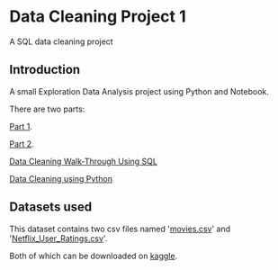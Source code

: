 # Data Cleaning Project 1
A SQL data cleaning project

## Introduction
A small Exploration Data Analysis project using Python and Notebook.

There are two parts:

[Part 1](https://github.com/shandarren/resume/blob/main/Exploration%20Data%20Analysis%20Folder/Netflix%20User%20Ratings/EDA%201.ipynb).

[Part 2](https://github.com/shandarren/resume/blob/main/Exploration%20Data%20Analysis%20Folder/Netflix%20User%20Ratings/EDA%201.1.ipynb).

[Data Cleaning Walk-Through Using SQL](https://github.com/shandarren/resume/blob/main/Data%20Cleaning%20Folder/Project_1/DATA_CLEANING.md)

[Data Cleaning using Python](https://github.com/shandarren/resume/blob/main/Data%20Cleaning%20Folder/Project_1/DataCleaningProject%201.ipynb)

## Datasets used
This dataset contains two csv files named '[movies.csv](https://github.com/AlexTheAnalyst/PortfolioProjects/blob/main/Nashville%20Housing%20Data%20for%20Data%20Cleaning.xlsx)'
and '[Netflix_User_Ratings.csv](https://www.kaggle.com/datasets/evanschreiner/netflix-movie-ratings)'.

Both of which can be downloaded on [kaggle](https://www.kaggle.com/datasets/evanschreiner/netflix-movie-ratings).
